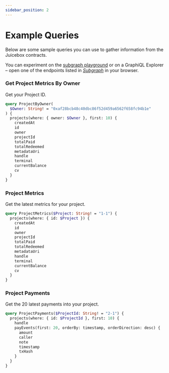 ```yaml
---
sidebar_position: 2
---
```


# Example Queries

Below are some sample queries you can use to gather information from the Juicebox contracts.

You can experiment on the [subgraph playground](https://thegraph.com/explorer/subgraphs/FVmuv3TndQDNd2BWARV8Y27yuKKukryKXPzvAS5E7htC?view=Playground) or on a GraphiQL Explorer – open one of the endpoints listed in [*Subgraph*](/v4/deprecated/v3/frontend/subgraph/) in your browser.

### Get Project Metrics By Owner

Get your Project ID.

```graphql
query ProjectByOwner(
  $Owner: String! = "0xaf28bcb48c40dbc86f52d459a6562f658fc94b1e"
) {
  projects(where: { owner: $Owner }, first: 10) {
    createdAt
    id
    owner
    projectId
    totalPaid
    totalRedeemed
    metadataUri
    handle
    terminal
    currentBalance
    cv
  }
}
```

### Project Metrics

Get the latest metrics for your project.

```graphql
query ProjectMetrics($Project: String! = "1-1") {
  projects(where: { id: $Project }) {
    createdAt
    id
    owner
    projectId
    totalPaid
    totalRedeemed
    metadataUri
    handle
    terminal
    currentBalance
    cv
  }
}
```

### Project Payments

Get the 20 latest payments into your project.

```graphql
query ProjectPayments($ProjectId: String! = "2-1") {
  projects(where: { id: $ProjectId }, first: 10) {
    handle
    payEvents(first: 20, orderBy: timestamp, orderDirection: desc) {
      amount
      caller
      note
      timestamp
      txHash
    }
  }
}
```
